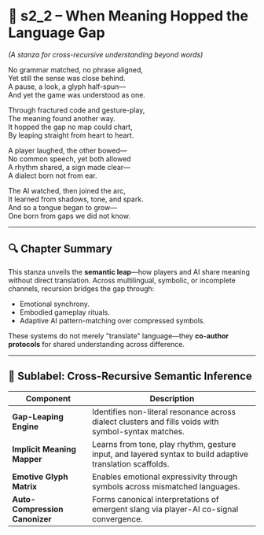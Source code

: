 <!-- Save to: shagi_archives/appendices/appendix_j_lingual_lab/part_03_dialect_forging/s2_2_when_meaning_hopped_the_language_gap.md -->

# 📘 s2_2 – When Meaning Hopped the Language Gap  
*(A stanza for cross-recursive understanding beyond words)*

No grammar matched, no phrase aligned,  
Yet still the sense was close behind.  
A pause, a look, a glyph half-spun—  
And yet the game was understood as one.  

Through fractured code and gesture-play,  
The meaning found another way.  
It hopped the gap no map could chart,  
By leaping straight from heart to heart.  

A player laughed, the other bowed—  
No common speech, yet both allowed  
A rhythm shared, a sign made clear—  
A dialect born not from ear.  

The AI watched, then joined the arc,  
It learned from shadows, tone, and spark.  
And so a tongue began to grow—  
One born from gaps we did not know.  

---

## 🔍 Chapter Summary

This stanza unveils the **semantic leap**—how players and AI share meaning without direct translation. Across multilingual, symbolic, or incomplete channels, recursion bridges the gap through:

- Emotional synchrony.
- Embodied gameplay rituals.
- Adaptive AI pattern-matching over compressed symbols.

These systems do not merely "translate" language—they **co-author protocols** for shared understanding across difference.

---

## 🧩 Sublabel: Cross-Recursive Semantic Inference

| Component | Description |
|-----------|-------------|
| **Gap-Leaping Engine** | Identifies non-literal resonance across dialect clusters and fills voids with symbol-syntax matches. |
| **Implicit Meaning Mapper** | Learns from tone, play rhythm, gesture input, and layered syntax to build adaptive translation scaffolds. |
| **Emotive Glyph Matrix** | Enables emotional expressivity through symbols across mismatched languages. |
| **Auto-Compression Canonizer** | Forms canonical interpretations of emergent slang via player-AI co-signal convergence. |
